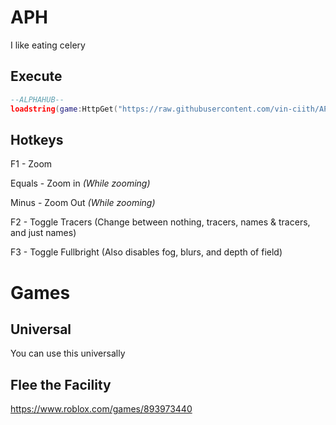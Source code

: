 # APH
I like eating celery

## Execute
```lua
--ALPHAHUB--
loadstring(game:HttpGet("https://raw.githubusercontent.com/vin-ciith/APH/main/uisource.lua"))()
```
## Hotkeys
F1 - Zoom

Equals - Zoom in *(While zooming)*

Minus - Zoom Out *(While zooming)*

F2 - Toggle Tracers (Change between nothing, tracers, names & tracers, and just names)

F3 - Toggle Fullbright (Also disables fog, blurs, and depth of field)

# Games
## Universal
You can use this universally

## Flee the Facility
https://www.roblox.com/games/893973440
